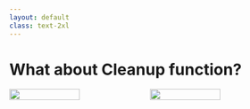 ```yaml
---
layout: default
class: text-2xl
---
```


# What about **Cleanup** function?

<div style="display: flex;" class="mt-5">
  <img src="/images/04-situation-02-then-cleanup.png" class="code h-full m-auto" style="width: 50%;"/>
  <img src="/images/04-situation-02-async-cleanup.png" class="code h-full m-auto" style="width: 50%;" />
</div>
